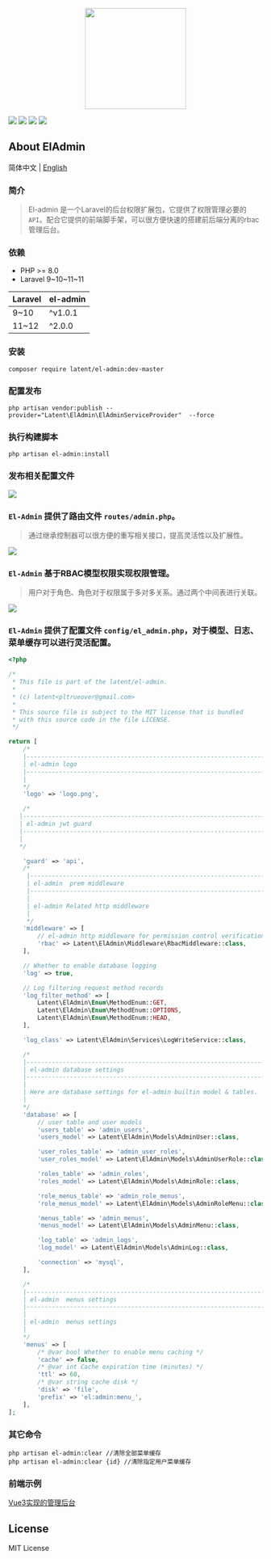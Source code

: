 <p align="center">
  <img width="200" src="./docs/logo.png">
</p>

<p align="center">

<a href="https://github.com/pl1998/el-admin/actions/workflows/main.yml"><img src="https://github.com/pl1998/el-admin/actions/workflows/main.yml/badge.svg"></a>
<a href="https://packagist.org/packages/pl1998/el-admin"><img src="https://github.styleci.io/repos/707259849/shield?branch=master"/></a>
<img src="https://img.shields.io/badge/license-MIT-green" />
<img src="https://img.shields.io/github/repo-size/pl1998/el-admin">
</p>

## About ElAdmin

简体中文 | [English](./README_EN.md)

### 简介

> El-admin 是一个Laravel的后台权限扩展包，它提供了权限管理必要的 `API`。配合它提供的前端脚手架，可以很方便快速的搭建前后端分离的rbac管理后台。


### 依赖
* PHP  >= 8.0
* Laravel 9~10~11~11

| **Laravel** | **el-admin** |
|-------------|--------------|
| 9~10        | ^v1.0.1      |
| 11~12       | ^2.0.0       |


### 安装

```shell
composer require latent/el-admin:dev-master
```

###  配置发布
```shell
php artisan vendor:publish --provider="Latent\ElAdmin\ElAdminServiceProvider"  --force
```

### 执行构建脚本
```shell
php artisan el-admin:install
```

### 发布相关配置文件

![](docs/config_cn.png)

### `El-Admin` 提供了路由文件 `routes/admin.php`。

> 通过继承控制器可以很方便的重写相关接口，提高灵活性以及扩展性。

![](docs/routes.png)

### `El-Admin` 基于RBAC模型权限实现权限管理。

> 用户对于角色、角色对于权限属于多对多关系。通过两个中间表进行关联。

![](docs/database.png)

### `El-Admin` 提供了配置文件 `config/el_admin.php`，对于模型、日志、菜单缓存可以进行灵活配置。

```php
<?php

/*
 * This file is part of the latent/el-admin.
 *
 * (c) latent<pltrueover@gmail.com>
 *
 * This source file is subject to the MIT license that is bundled
 * with this source code in the file LICENSE.
 */

return [
    /*
    |--------------------------------------------------------------------------
    | el-admin logo
    |--------------------------------------------------------------------------
    |
    */
    'logo' => 'logo.png',

    /*
   |--------------------------------------------------------------------------
   | el-admin jwt guard
   |--------------------------------------------------------------------------
   |
   */

    'guard' => 'api',
    /*
     |--------------------------------------------------------------------------
     | el-admin  prem middleware
     |--------------------------------------------------------------------------
     |
     | el-admin Related http middleware
     |
     */
    'middleware' => [
        // el-admin http middleware for permission control verification
        'rbac' => Latent\ElAdmin\Middleware\RbacMiddleware::class,
    ],

    // Whether to enable database logging
    'log' => true,

    // Log filtering request method records
    'log_filter_method' => [
        Latent\ElAdmin\Enum\MethodEnum::GET,
        Latent\ElAdmin\Enum\MethodEnum::OPTIONS,
        Latent\ElAdmin\Enum\MethodEnum::HEAD,
    ],

    'log_class' => Latent\ElAdmin\Services\LogWriteService::class,

    /*
    |--------------------------------------------------------------------------
    | el-admin database settings
    |--------------------------------------------------------------------------
    |
    | Here are database settings for el-admin builtin model & tables.
    |
    */
    'database' => [
        // user table and user models
        'users_table' => 'admin_users',
        'users_model' => Latent\ElAdmin\Models\AdminUser::class,

        'user_roles_table' => 'admin_user_roles',
        'user_roles_model' => Latent\ElAdmin\Models\AdminUserRole::class,

        'roles_table' => 'admin_roles',
        'roles_model' => Latent\ElAdmin\Models\AdminRole::class,

        'role_menus_table' => 'admin_role_menus',
        'role_menus_model' => Latent\ElAdmin\Models\AdminRoleMenu::class,

        'menus_table' => 'admin_menus',
        'menus_model' => Latent\ElAdmin\Models\AdminMenu::class,

        'log_table' => 'admin_logs',
        'log_model' => Latent\ElAdmin\Models\AdminLog::class,

        'connection' => 'mysql',
    ],

    /*
    |--------------------------------------------------------------------------
    | el-admin  menus settings
    |--------------------------------------------------------------------------
    |
    | el-admin  menus settings
    |
    */
    'menus' => [
        /* @var bool Whether to enable menu caching */
        'cache' => false,
        /* @var int Cache expiration time (minutes) */
        'ttl' => 60,
        /* @var string cache disk */
        'disk' => 'file',
        'prefix' => 'el:admin:menu_',
    ],
];

```

### 其它命令
```shell
php artisan el-admin:clear //清除全部菜单缓存
php artisan el-admin:clear {id} //清除指定用户菜单缓存
```

### 前端示例 

[Vue3实现的管理后台](https://github.com/pl1998/basic)

## License
MIT License
